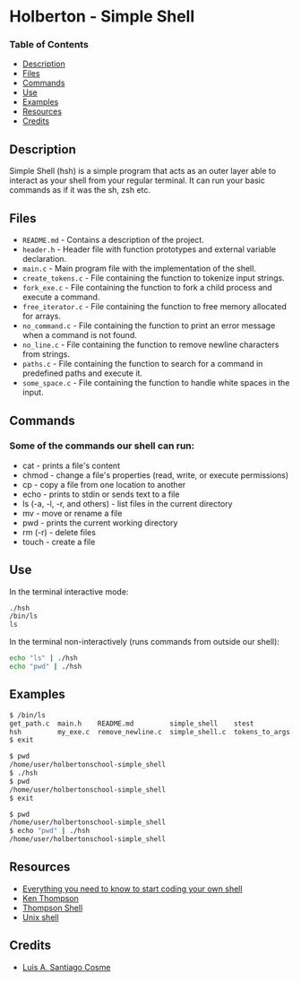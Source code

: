 # Holberton - Simple Shell

### Table of Contents

- [Description](#description)
- [Files](#files)
- [Commands](#commands)
- [Use](#use)
- [Examples](#examples)
- [Resources](#resources)
- [Credits](#credits)

## Description

Simple Shell (hsh) is a simple program that acts as an outer layer able to interact as your shell from your regular terminal. It can run your basic commands as if it was the sh, zsh etc.

## Files

- `README.md` - Contains a description of the project.
- `header.h` - Header file with function prototypes and external variable declaration.
- `main.c` - Main program file with the implementation of the shell.
- `create_tokens.c` - File containing the function to tokenize input strings.
- `fork_exe.c` - File containing the function to fork a child process and execute a command.
- `free_iterator.c` - File containing the function to free memory allocated for arrays.
- `no_command.c` - File containing the function to print an error message when a command is not found.
- `no_line.c` - File containing the function to remove newline characters from strings.
- `paths.c` - File containing the function to search for a command in predefined paths and execute it.
- `some_space.c` - File containing the function to handle white spaces in the input.

## Commands

### Some of the commands our shell can run:

- cat - prints a file's content
- chmod - change a file's properties (read, write, or execute permissions)
- cp - copy a file from one location to another
- echo - prints to stdin or sends text to a file
- ls (-a, -l, -r, and others) - list files in the current directory
- mv - move or rename a file
- pwd - prints the current working directory
- rm (-r) - delete files
- touch - create a file

## Use 

In the terminal interactive mode:

```bash
./hsh
/bin/ls
ls
```

In the terminal non-interactively (runs commands from outside our shell):

```bash
echo "ls" | ./hsh
echo "pwd" | ./hsh
```


## Examples

```bash
$ /bin/ls
get_path.c  main.h    README.md         simple_shell    stest
hsh         my_exe.c  remove_newline.c  simple_shell.c  tokens_to_args.c
$ exit
```

```bash
$ pwd
/home/user/holbertonschool-simple_shell
$ ./hsh
$ pwd
/home/user/holbertonschool-simple_shell
$ exit
```

```bash
$ pwd
/home/user/holbertonschool-simple_shell
$ echo "pwd" | ./hsh
/home/user/holbertonschool-simple_shell
```

## Resources

- [Everything you need to know to start coding your own shell](https://intranet.hbtn.io/concepts/900)
- [Ken Thompson](https://en.wikipedia.org/wiki/Ken_Thompson)
- [Thompson Shell](https://en.wikipedia.org/wiki/Thompson_shell)
- [Unix shell](https://en.wikipedia.org/wiki/Unix_shell)

## Credits

- [Luis A. Santiago Cosme](https://github.com/lusanco)
